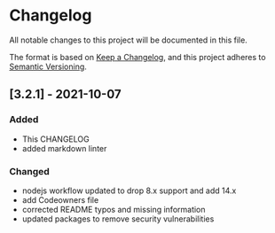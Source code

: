 # Changelog
All notable changes to this project will be documented in this file.

The format is based on [Keep a Changelog](https://keepachangelog.com/en/1.0.0/),
and this project adheres to [Semantic Versioning](https://semver.org/spec/v2.0.0.html).

## [3.2.1] - 2021-10-07
### Added
- This CHANGELOG
- added markdown linter
### Changed
- nodejs workflow updated to drop 8.x support and add 14.x
- add Codeowners file
- corrected README typos and missing information
- updated packages to remove security vulnerabilities

